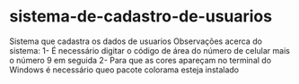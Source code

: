# sistema-de-cadastro-de-usuarios
Sistema que cadastra os dados de usuarios
Observações acerca do sistema:
1- É necessário digitar o código de área do número de celular mais o número 9 em seguida
2- Para que as cores apareçam no terminal do Windows é necessário queo pacote colorama esteja instalado
